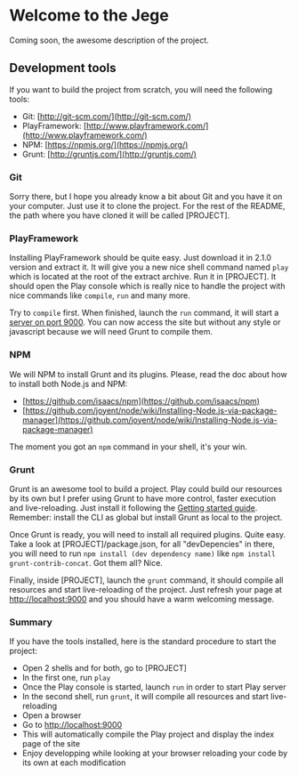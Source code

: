 # Welcome to the Jege #

Coming soon, the awesome description of the project.

## Development tools ##

If you want to build the project from scratch, you will need the following tools:

- Git: [http://git-scm.com/](http://git-scm.com/)
- PlayFramework: [http://www.playframework.com/](http://www.playframework.com/)
- NPM: [https://npmjs.org/](https://npmjs.org/)
- Grunt: [http://gruntjs.com/](http://gruntjs.com/)

### Git ###

Sorry there, but I hope you already know a bit about Git and you have it on your computer. Just use it to clone the
project. For the rest of the README, the path where you have cloned it will be called [PROJECT].

### PlayFramework ###

Installing PlayFramework should be quite easy. Just download it in 2.1.0 version and extract it. It will give you a
new nice shell command named `play` which is located at the root of the extract archive. Run it in [PROJECT]. It should
open the Play console which is really nice to handle the project with nice commands like `compile`, `run` and many more.

Try to `compile` first. When finished, launch the `run` command, it will start a
[server on port 9000](http://localhost:9000). You can now access the site but without any style or javascript because
we will need Grunt to compile them.


### NPM ###

We will NPM to install Grunt and its plugins. Please, read the doc about how to install both Node.js and NPM:

- [https://github.com/isaacs/npm](https://github.com/isaacs/npm)
- [https://github.com/joyent/node/wiki/Installing-Node.js-via-package-manager](https://github.com/joyent/node/wiki/Installing-Node.js-via-package-manager)

The moment you got an `npm` command in your shell, it's your win.

### Grunt ###

Grunt is an awesome tool to build a project. Play could build our resources by its own but I prefer using Grunt to
have more control, faster execution and live-reloading. Just install it following the
[Getting started guide](http://gruntjs.com/getting-started). Remember: install the CLI as global but install Grunt as
local to the project.

Once Grunt is ready, you will need to install all required plugins. Quite easy. Take a look at [PROJECT]/package.json,
for all "devDepencies" in there, you will need to run `npm install (dev dependency name)` like
`npm install grunt-contrib-concat`. Got them all? Nice.

Finally, inside [PROJECT], launch the `grunt` command, it should compile all resources and start live-reloading of the
project. Just refresh your page at [http://localhost:9000](http://localhost:9000) and you should have a warm welcoming
message.

### Summary ###

If you have the tools installed, here is the standard procedure to start the project:

- Open 2 shells and for both, go to [PROJECT]
- In the first one, run `play`
- Once the Play console is started, launch `run` in order to start Play server
- In the second shell, run `grunt`, it will compile all resources and start live-reloading
- Open a browser
- Go to [http://localhost:9000](http://localhost:9000)
- This will automatically compile the Play project and display the index page of the site
- Enjoy developping while looking at your browser reloading your code by its own at each modification
